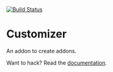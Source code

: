 [![Build Status](https://travis-ci.org/fxos/customizer.svg?branch=master)](https://travis-ci.org/fxos/customizer)

# Customizer

An addon to create addons.

Want to hack? Read the [documentation](https://github.com/fxos/docs/wiki/Development-Setup).
